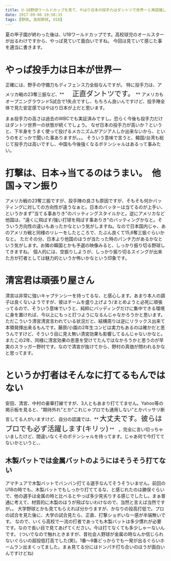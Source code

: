 ```yaml
---
title: U-18野球ワールドカップを見て、やはり日本の投手力はダントツで世界一と再認識した件
date: 2017-09-06 19:58:33
tags: [野球, 高校野球, U18]
---
```


夏の甲子園が終わった後は、U18ワールドカップです。高校球児のオールスターが出るわけですから、やっぱ見ていて面白いですね。
今回は見ていて感じた事を適当に書きます。

# やっぱ投手力は日本が世界一
正確には、野手の守備力もディフェンス力全般なんですが。
特に投手力は、アメリカ戦の23奪三振など、** <span style="font-size: 22px">　正直ダントツです。</span> **
アメリカもオープニングラウンド5試合で1失点ですし、もちろん良いんですけど、投手陣全体で見た安定感ではやはり日本が上だと思います。

まぁ投手力の高さは過去のWBCでも実証済みですし。恐らく今後も投手力だけはダントツ世界一の状態が続くでしょう。
なぜ日本の投手力が高いか？というと、下半身をうまく使って投げるメカニズムがアジア人しか出来ないから、というのをどっかで聞いた事ありますが。。。
そういう意味で言うと、韓国/台湾も総じて投手力は高いですし、中国も今後強くなるポテンシャルはあるって事みたい。

<!-- more -->

# 打撃は、日本→当てるのはうまい。　他国→マン振り
アメリカ戦の23奪三振ですが、投手陣の良さも原因ですが、そもそも何かバッティングに対しての方向性が違うなぁと。日本のバッターは当てるのが上手い、というかまず"当てる事ありき"のバッティングスタイルかと。逆にアメリカなど他国は、"遠くに飛ばす/強い打球を飛ばす事ありき"のバッティングかなと。そういう方向性の違いもあったかなという気がしますね。なので日本国内じゃ、あのアメリカ戦と同様のリレーをしたところで、たぶん良くて15,6奪三振ぐらいかなと。
ただその分、日本より他国のほうが当たった時のパンチ力があるかなという気がします。お隣の韓国とかも予選の映像みると、しっかり振り切る野球してきますね。
個人的には、空振りしようが、しっかり振り切るスイングが出来た方が打者としては魅力的というか怖いかなという印象です。


# 清宮君は頑張り屋さん
清宮は非常に強いキャプテンシーを持ってるな、と感心します。あまり本人の調子は良くないようですが、彼はチームを盛り上げよう/まとめようと必死に頑張ってるので、そういう意味でいうと、純粋にバッディングだけに集中できる環境に身を置ければ、今以上にもっと打つようになるんじゃなかろうかと思います。ただこういう清宮清宮言われている状況だと、結構周りは逆にリラックス出来て本領発揮出来るもんです。藤原/小園の2年生コンビは実力もあるのは確かだと思うんですけど、そういう目に見え無い清宮効果も影響してるんじゃないかなと。またこの2年、同様に清宮効果の恩恵を受けてたんではなかろうかと思うのが早実のスラッガー野村です。なので清宮が抜けてから、野村の真価が問われるかなと思ってます。


# というか打者はそんなに打てるもんではない
安田、清宮、中村の豪華打線ですが、3人ともあまり打ててません。Yahoo等の掲示板を見ると、"期待外れ"とか"これじゃプロでも通用しない"とかバッサリ断言してる人がいますけど、自分の認識では、** <span style="font-size: 22px">大丈夫です。彼らはプロでも必ず活躍します(キリッ)</span> **　。完全に言い切っちゃいましたけど、間違いなくそのポテンシャルを持ってます。じゃあ何で今打ててないかというと、、


## 木製バットでは金属バットのようにはそうそう打てない
アマチュアで木製バットでバンバン打てる選手なんてそうそういません。前回のU18の時でも、木製バットでもしっかり打ててるな、と感じれたのは勝俣ぐらいで、他の選手は金属の時と比べるとやっぱ多少見劣りする感じでしたし。まぁ普通に考えて、材質的に木製のほうが飛ばないわけなので、当然と言えば当然ですが。。
大学野球とかも見てもらえれば分かりますが、かなりの投高打低で。プロの試合を見た後に、大学の試合見たら、正直、打撃ショボいなー感が半端無いです。
なので、いくら高校で一流の打者であっても木製バットは多少慣れが必要です。なので長い目で見てあげてください。今は打てなくても多少しゃーないんです。
(ついでなので触れときますが、昔社会人野球が金属の時なんか信じられないぐらいの超投低打高でした(笑)。1番〜9番どっからでも一発が出るぐらいホームラン出まくってました。まぁ見てる分にはドンパチ打ち合いのほうが面白いんですけどね)
